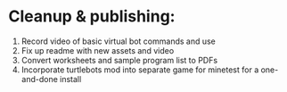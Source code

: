 # Cleanup & publishing:
1. Record video of basic virtual bot commands and use
2. Fix up readme with new assets and video
3. Convert worksheets and sample program list to PDFs
4. Incorporate turtlebots mod into separate game for minetest for a one-and-done install